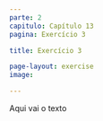 ```yaml
---
parte: 2
capitulo: Capítulo 13
pagina: Exercício 3

title: Exercício 3

page-layout: exercise
image:

---
```


Aqui vai o texto

